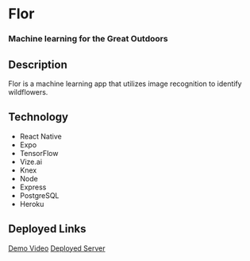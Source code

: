 # Flor
### Machine learning for the Great Outdoors

## Description
Flor is a machine learning app that utilizes image recognition to identify wildflowers.

## Technology
* React Native
* Expo
* TensorFlow
* Vize.ai
* Knex
* Node
* Express
* PostgreSQL
* Heroku

## Deployed Links
[Demo Video](https://www.youtube.com/watch?v=l7ysO3HF318)
[Deployed Server](https://flor-backend.herokuapp.com/)
